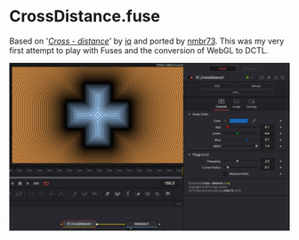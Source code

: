 CrossDistance.fuse
==================

Based on '_[Cross - distance](https://www.shadertoy.com/view/XtGfzw)_' by [iq](https://www.shadertoy.com/user/iq) and ported by [nmbr73](../Profiles/nmbr73.md). This was my very first attempt to play with Fuses and the conversion of WebGL to DCTL.

![screenshot](CrossDistance_screenshot.png "CrossDistance.fuse in DaVinci Resolve")
